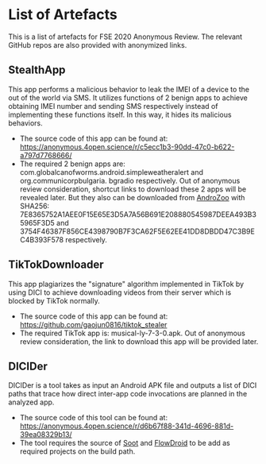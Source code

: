 # List of Artefacts

This is a list of artefacts for FSE 2020 Anonymous Review.
The relevant GitHub repos are also provided with anonymized links.

## StealthApp

This app performs a malicious behavior to leak the IMEI of a device to the out
of the world via SMS.
It utilizes functions of 2 benign apps to achieve obtaining IMEI number and sending
SMS respectively instead of implementing these functions itself.
In this way, it hides its malicious behaviors.
  * The source code of this app can be found at: <https://anonymous.4open.science/r/c5ecc1b3-90dd-47c0-b622-a797d7768666/>
  * The required 2 benign apps are: com.globalcanofworms.android.simpleweatheralert and org.communicorpbulgaria. bgradio respectively. Out of anonymous review consideration, shortcut links to download these 2 apps will be revealed later. But they also can be downloaded from [AndroZoo](https://androzoo.uni.lu/) with SHA256: 7E8365752A1AEE0F15E65E3D5A7A56B691E208880545987DEEA493B35965F3D5 and 3754F46387F856CE4398790B7F3CA62F5E62EE41DD8DBDD47C3B9EC4B393F578 respectively.

## TikTokDownloader

This app plagiarizes the "signature" algorithm implemented in TikTok by using DICI
to achieve downloading videos from their server which is blocked by TikTok normally.
  * The source code of this app can be found at: <https://github.com/gaojun0816/tiktok_stealer>
  * The required TikTok app is: musical-ly-7-3-0.apk. Out of anonymous review consideration, the link to download this app will be provided later.

## DICIDer

DICIDer is a tool takes as input an Android APK file and outputs a list of DICI 
paths that trace how direct inter-app code invocations are planned in the analyzed app.
  * The source code of this tool can be found at: <https://anonymous.4open.science/r/d6b67f88-341d-4696-881d-39ea08329b13/>
  * The tool requires the source of [Soot](https://github.com/Sable/soot) and [FlowDroid](https://github.com/secure-software-engineering/FlowDroid) to be add as required projects on the build path.




